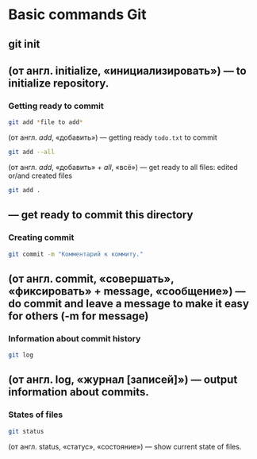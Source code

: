 # Basic commands Git <br>

## git init <br>
(от англ. initialize, «инициализировать») — to initialize repository. <br>
----

### Getting ready to commit <br>
```bash
git add *file to add*
``` 
(от англ. *add*, «добавить») — getting ready `todo.txt` to commit <br>

```bash
git add --all
``` 
(от англ. *add*, «добавить» + *all*, «всё») — get ready to all files: edited or/and created files <br>

```bash
git add .
```
 — get ready to commit this directory <br>
----

### Creating commit <br>
```bash
git commit -m "Комментарий к коммиту."
``` 
(от англ. commit, «совершать», «фиксировать» + message, «сообщение») — do commit and leave a message to make it easy for others (-m for message) <br>
----

### Information about commit history <br>
```bash
git log
```
(от англ. log, «журнал [записей]») — output information about commits. <br>
----

### States of files <br>
```bash
git status
``` 
(от англ. status, «статус», «состояние») — show current state of files.
